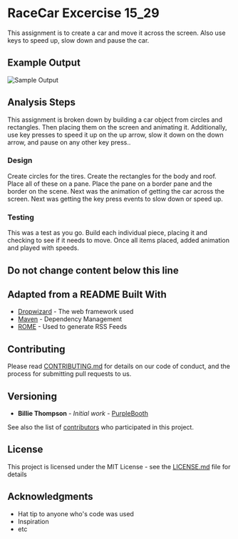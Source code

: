 # RaceCar Excercise 15_29

This assignment is to create a car and move it across the screen. Also use keys to speed up, slow down and pause the car.

## Example Output

![Sample Output](Racecar.jpg)

## Analysis Steps
This assignment is broken down by building a car object from circles and rectangles. Then placing them on the screen and animating it. Additionally,
use key presses to speed it up on the up arrow, slow it down on the down arrow, and pause on any other key press..

### Design
Create circles for the tires.
Create the rectangles for the body and roof.
Place all of these on a pane.
Place the pane on a border pane and the border on the scene.
Next was the animation of getting the car across the screen.
Next was getting the key press events to slow down or speed up.

### Testing
This was a test as you go.  Build each individual piece, placing it and checking to see if it needs to move.
Once all items placed, added animation and played with speeds.



## Do not change content below this line
## Adapted from a README Built With
*  [Dropwizard](http://www.dropwizard.io/1.0.2/docs/) - The web framework used
*  [Maven](https://maven.apache.org/) - Dependency Management
*  [ROME](https://rometools.github.io/rome/) - Used to generate RSS Feeds

## Contributing
Please read
[CONTRIBUTING.md](https://gist.github.com/PurpleBooth/b24679402957c63ec426
) for details on our code of conduct, and the process for submitting pull 
requests to us.

## Versioning
*  **Billie Thompson** - *Initial work* -
[PurpleBooth](https://github.com/PurpleBooth)

See also the list of
[contributors](https://github.com/your/project/contributors) who
participated in this project.

## License

This project is licensed under the MIT License - see the 
[LICENSE.md](LICENSE.md) file for details

## Acknowledgments

*  Hat tip to anyone who's code was used
*  Inspiration
*  etc

